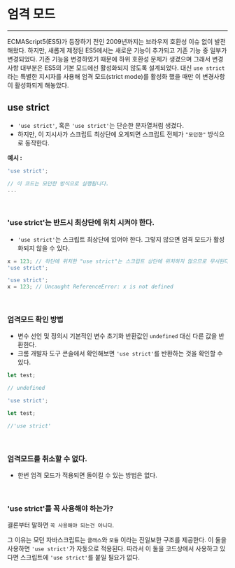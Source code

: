 # 엄격 모드

*********************************

ECMAScript5(ES5)가 등장하기 전인 2009년까지는 브라우저 호환성 이슈 없이 발전해왔다.
하지만, 새롭게 제정된 ES5에서는 새로운 기능이 추가되고 기존 기능 중 일부가 변경되었다. 기존 기능을 변경하였기 때문에 하위 호환성 문제가 생겼으며 그래서 변경사항 대부분은 ES5의 기본 모드에선 활성화되지 않도록 설계되었다. 대신 `use strict`라는 특별한 지시자를 사용해 엄격 모드(strict mode)를 활성화 했을 때만 이 변경사항이 활성화되게 해놓았다.


## use strict

*  `'use strict'`, 혹은 `'use strict'`는 단순한 문자열처럼 생겼다.
* 하지만, 이 지시사가 스크립트 최상단에 오게되면 스크립트 전체가 `"모던한"` 방식으로 동작한다.

**예시 :** 

```js
'use strict';

// 이 코드는 모던한 방식으로 실행됩니다.
...
```

<br>

### 'use strict'는 반드시 최상단에 위치 시켜야 한다.
* `'use strict'`는 스크립트 최상단에 있어야 한다. 그렇지 않으면 엄격 모드가 활성화되지 않을 수 있다.

```js
x = 123; // 하단에 위치한 "use strict"는 스크립트 상단에 위치하지 않으므로 무시된다.
'use strict';
```

```js
'use strict';
x = 123; // Uncaught ReferenceError: x is not defined
```

<br>

### 엄격모드 확인 방법

* 변수 선언 및 정의시 기본적인 변수 초기화 반환값인 `undefined` 대신 다른 값을 반환한다.
* 크롬 개발자 도구 콘솔에서 확인해보면 `'use strict'`를 반환하는 것을 확인할 수 있다.

```js
let test;

// undefined
```

```js
'use strict';

let test;

//'use strict'
```

<br>

### 엄격모드를 취소할 수 없다.
* 한번 엄격 모드가 적용되면 돌이킬 수 있는 방법은 없다.

<br>

### 'use strict'를 꼭 사용해야 하는가?

결론부터 말하면 `꼭 사용해야 되는건 아니다`.

그 이유는 모던 자바스크립트는 `클래스`와 `모듈` 이라는 진일보한 구조를 제공한다. 이 둘을 사용하면 `'use strict'`가 자동으로 적용된다.
따라서 이 둘을 코드상에서 사용하고 있다면 스크립트에 `'use strict'`를 붙일 필요가 없다.